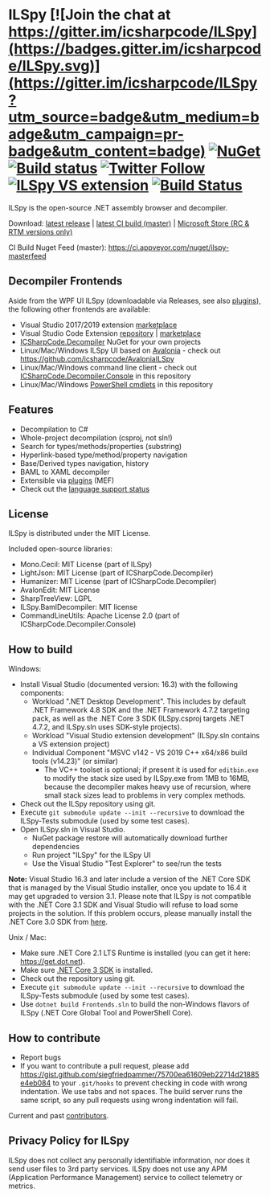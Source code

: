 # ILSpy [![Join the chat at https://gitter.im/icsharpcode/ILSpy](https://badges.gitter.im/icsharpcode/ILSpy.svg)](https://gitter.im/icsharpcode/ILSpy?utm_source=badge&utm_medium=badge&utm_campaign=pr-badge&utm_content=badge) [![NuGet](https://img.shields.io/nuget/v/ICSharpCode.Decompiler.svg)](https://nuget.org/packages/ICSharpCode.Decompiler) [![Build status](https://ci.appveyor.com/api/projects/status/imgec05g0wwv25ij/branch/master?svg=true)](https://ci.appveyor.com/project/icsharpcode/ilspy/branch/master) [![Twitter Follow](https://img.shields.io/twitter/follow/ILSpy.svg?label=Follow%20@ILSpy)](https://twitter.com/ilspy) [![ILSpy VS extension](https://img.shields.io/badge/VS%20Extension-ILSpy-blue.svg)](https://visualstudiogallery.msdn.microsoft.com/8ef1d688-f80c-4380-8004-2ec7f814e7de) [![Build Status](https://icsharpcode.visualstudio.com/icsharpcode-pipelines/_apis/build/status/icsharpcode.ILSpy?branchName=master)](https://icsharpcode.visualstudio.com/icsharpcode-pipelines/_build/latest?definitionId=1&branchName=master)

ILSpy is the open-source .NET assembly browser and decompiler.

Download: [latest release](https://github.com/icsharpcode/ILSpy/releases) | [latest CI build (master)](https://ci.appveyor.com/api/projects/icsharpcode/ilspy/artifacts/ILSpy_binaries.zip?branch=master&job=Configuration%3A+Release) | [Microsoft Store (RC & RTM versions only)](https://www.microsoft.com/store/apps/9MXFBKFVSQ13)

CI Build Nuget Feed (master): https://ci.appveyor.com/nuget/ilspy-masterfeed

Decompiler Frontends
-------

Aside from the WPF UI ILSpy (downloadable via Releases, see also [plugins](https://github.com/icsharpcode/ILSpy/wiki/Plugins)), the following other frontends are available:

* Visual Studio 2017/2019 extension [marketplace](https://marketplace.visualstudio.com/items?itemName=SharpDevelopTeam.ILSpy)
* Visual Studio Code Extension [repository](https://github.com/icsharpcode/ilspy-vscode) | [marketplace](https://marketplace.visualstudio.com/items?itemName=icsharpcode.ilspy-vscode)
* [ICSharpCode.Decompiler](https://www.nuget.org/packages/ICSharpCode.Decompiler/) NuGet for your own projects
* Linux/Mac/Windows ILSpy UI based on [Avalonia](http://www.avaloniaui.net/) - check out https://github.com/icsharpcode/AvaloniaILSpy
* Linux/Mac/Windows command line client - check out [ICSharpCode.Decompiler.Console](ICSharpCode.Decompiler.Console) in this repository
* Linux/Mac/Windows [PowerShell cmdlets](ICSharpCode.Decompiler.PowerShell) in this repository

Features
-------

 * Decompilation to C#
 * Whole-project decompilation (csproj, not sln!)
 * Search for types/methods/properties (substring)
 * Hyperlink-based type/method/property navigation
 * Base/Derived types navigation, history
 * BAML to XAML decompiler
 * Extensible via [plugins](https://github.com/icsharpcode/ILSpy/wiki/Plugins) (MEF)
 * Check out the [language support status](https://github.com/icsharpcode/ILSpy/issues/829)

License
-------

ILSpy is distributed under the MIT License.

Included open-source libraries:
 * Mono.Cecil: MIT License (part of ILSpy)
 * LightJson: MIT License (part of ICSharpCode.Decompiler)
 * Humanizer: MIT License (part of ICSharpCode.Decompiler)
 * AvalonEdit: MIT License
 * SharpTreeView: LGPL
 * ILSpy.BamlDecompiler: MIT license
 * CommandLineUtils: Apache License 2.0 (part of ICSharpCode.Decompiler.Console)

How to build
------------

Windows:
- Install Visual Studio (documented version: 16.3) with the following components:
  - Workload ".NET Desktop Development". This includes by default .NET Framework 4.8 SDK and the .NET Framework 4.7.2 targeting pack, as well as the .NET Core 3 SDK (ILSpy.csproj targets .NET 4.7.2, and ILSpy.sln uses SDK-style projects).
  - Workload "Visual Studio extension development" (ILSpy.sln contains a VS extension project)
  - Individual Component "MSVC v142 - VS 2019 C++ x64/x86 build tools (v14.23)" (or similar)
    - The VC++ toolset is optional; if present it is used for `editbin.exe` to modify the stack size used by ILSpy.exe from 1MB to 16MB, because the decompiler makes heavy use of recursion, where small stack sizes lead to problems in very complex methods.
- Check out the ILSpy repository using git.
- Execute `git submodule update --init --recursive` to download the ILSpy-Tests submodule (used by some test cases).
- Open ILSpy.sln in Visual Studio.
  - NuGet package restore will automatically download further dependencies
  - Run project "ILSpy" for the ILSpy UI
  - Use the Visual Studio "Test Explorer" to see/run the tests

**Note:** Visual Studio 16.3 and later include a version of the .NET Core SDK that is managed by the Visual Studio installer, once you update to 16.4 it may get upgraded to version 3.1. Please note that ILSpy is not compatible with the .NET Core 3.1 SDK and Visual Studio will refuse to load some projects in the solution. If this problem occurs, please manually install the .NET Core 3.0 SDK from [here](https://dotnet.microsoft.com/download/dotnet-core/3.0).

Unix / Mac:
- Make sure .NET Core 2.1 LTS Runtime is installed (you can get it here: https://get.dot.net).
- Make sure [.NET Core 3 SDK](https://dotnet.microsoft.com/download/dotnet-core) is installed.
- Check out the repository using git.
- Execute `git submodule update --init --recursive` to download the ILSpy-Tests submodule (used by some test cases).
- Use `dotnet build Frontends.sln` to build the non-Windows flavors of ILSpy (.NET Core Global Tool and PowerShell Core).

How to contribute
-----------------

- Report bugs
- If you want to contribute a pull request, please add https://gist.github.com/siegfriedpammer/75700ea61609eb22714d21885e4eb084 to your `.git/hooks` to prevent checking in code with wrong indentation. We use tabs and not spaces. The build server runs the same script, so any pull requests using wrong indentation will fail.

Current and past [contributors](https://github.com/icsharpcode/ILSpy/graphs/contributors).

Privacy Policy for ILSpy
------------------------

ILSpy does not collect any personally identifiable information, nor does it send user files to 3rd party services. 
ILSpy does not use any APM (Application Performance Management) service to collect telemetry or metrics.
